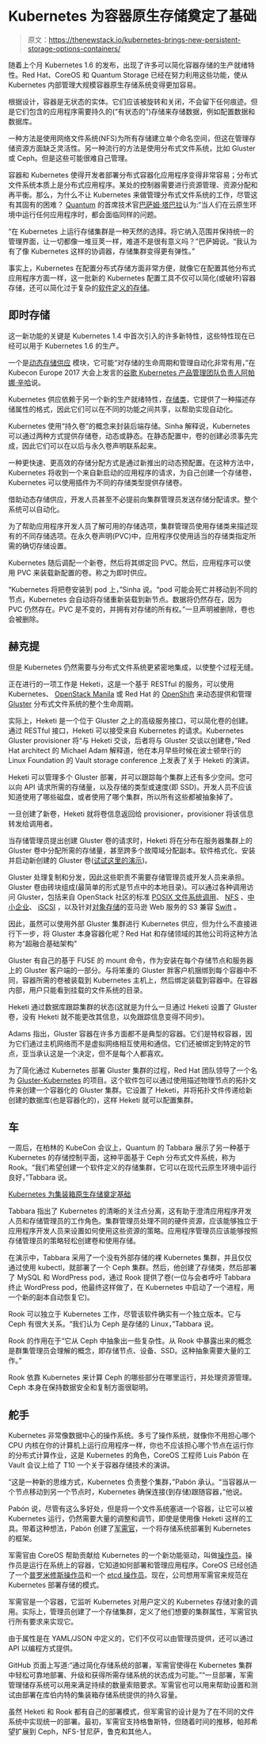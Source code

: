 # Kubernetes 为容器原生存储奠定了基础

> 原文：<https://thenewstack.io/kubernetes-brings-new-persistent-storage-options-containers/>

随着上个月 Kubernetes 1.6 的发布，出现了许多可以简化容器存储的生产就绪特性。Red Hat、CoreOS 和 Quantum Storage 已经在努力利用这些功能，使从 Kubernetes 内部管理大规模容器原生存储系统变得更加容易。

根据设计，容器是无状态的实体。它们应该被旋转和关闭，不会留下任何痕迹。但是它们包含的应用程序需要持久的(“有状态的”)存储来存储数据，例如配置数据和数据库。

一种方法是使用网络文件系统(NFS)为所有存储建立单个命名空间，但这在管理存储资源方面缺乏灵活性。另一种流行的方法是使用分布式文件系统，比如 Gluster 或 Ceph。但是这些可能很难自己管理。

容器和 Kubernetes 使得开发者部署分布式容器化应用程序变得非常容易；分布式文件系统本质上是分布式应用程序。某处的控制器需要进行资源管理、资源分配和再平衡。那么，为什么不让 Kubernetes 来做管理分布式文件系统的工作，尽管这有其固有的困难？ [Quantum](https://www.quantum.com/) 的首席技术官[巴萨姆·塔巴拉](https://twitter.com/bassamtabbara)认为:“当人们在云原生环境中运行任何应用程序时，都会面临同样的问题。

“在 Kubernetes 上运行存储集群是一种天然的选择。将它纳入范围并保持统一的管理界面，让一切都像一堆豆荚一样，难道不是很有意义吗？”巴萨姆说。“我认为有了像 Kubernetes 这样的协调器，存储集群变得更有弹性。”

事实上，Kubernetes 在配置分布式存储方面非常方便，就像它在配置其他分布式应用程序方面一样，这一批新的 Kubernetes 配置工具不仅可以简化(或破坏)容器存储，还可以简化过于复杂的[软件定义的存储](http://www.computerweekly.com/guides/A-guide-to-software-defined-storage)。

## 即时存储

这一新功能的关键是 Kubernetes 1.4 中首次引入的许多新特性，这些特性现在已经可以用于 Kubernetes 1.6 的生产。

一个是[动态存储供应](https://kubernetes.io/docs/user-guide/persistent-volumes/) 模块，它可能“对存储的生命周期和管理自动化非常有用，”在 Kubecon Europe 2017 大会上发言的[谷歌 Kubernetes 产品管理团队负责人](https://youtu.be/OIsCwc7qfTU?t=1358)[阿帕娜·辛哈](https://twitter.com/apbhatnagar)说。

Kubernetes 供应依赖于另一个新的生产就绪特性，[存储类](http://blog.kubernetes.io/2016/10/dynamic-provisioning-and-storage-in-kubernetes.html)，它提供了一种描述存储属性的格式，因此它们可以在不同的功能之间共享，以帮助实现自动化。

Kubernetes 使用“持久卷”的概念来封装后端存储。Sinha 解释说，Kubernetes 可以通过两种方式提供存储卷，动态或静态。在静态配置中，卷的创建必须事先完成，因此它们可以在以后与永久卷声明联系起来。

一种更快速、更高效的存储分配方式是通过新推出的动态预配置。在这种方法中，Kubernetes 将收到一个来自新启动的应用程序的请求，为自己创建一个存储卷，Kubernetes 可以使用插件为不同的存储类型提供存储卷。

借助动态存储供应，开发人员甚至不必提前向集群管理员发送存储分配请求。整个系统可以自动化。

为了帮助应用程序开发人员了解可用的存储选项，集群管理员使用存储类来描述现有的不同存储选项。在永久卷声明(PVC)中，应用程序仅使用适当的存储类指定所需的确切存储设置。

Kubernetes 随后调配一个新卷，然后将其绑定回 PVC。然后，应用程序可以使用 PVC 来装载新配置的卷。称之为即时供应。

“Kubernetes 将把卷安装到 pod 上，”Sinha 说。“pod 可能会死亡并移动到不同的节点，Kubernetes 会自动将存储重新装载到新节点。数据将仍然存在，因为 PVC 仍然存在。PVC 是不变的，并拥有对存储的所有权。”一旦声明被删除，卷也会被删除。

## 赫克提

但是 Kubernetes 仍然需要与分布式文件系统更紧密地集成，以使整个过程无缝。

正在进行的一项工作是 Heketi，这是一个基于 RESTful 的服务，可以使用 Kubernetes、 [OpenStack Manila](https://wiki.openstack.org/wiki/Manila) 或 Red Hat 的 [OpenShift](https://www.openshift.com/) 来动态提供和管理 [Gluster](https://www.gluster.org/) 分布式文件系统的整个生命周期。

实际上，Heketi 是一个位于 Gluster 之上的高级服务接口，可以简化卷的创建。通过 RESTful 接口，Heketi 可以接受来自 Kubernetes 的请求。Kubernetes Gluster provisioner 将“与 Heketi 交谈，后者将与 Gluster 交谈以创建卷，”Red Hat architect 的 Michael Adam 解释道，他在本月早些时候在波士顿举行的 Linux Foundation 的 Vault storage conference 上发表了关于 Heketi 的演讲。

Heketi 可以管理多个 Gluster 部署，并可以跟踪每个集群上还有多少空间。您可以向 API 请求所需的存储量，以及存储的类型或速度(即 SSD)。开发人员不应该知道使用了哪些磁盘，或者使用了哪个集群，所以所有这些都被抽象掉了。

一旦创建了新卷，Heketi 就将卷信息返回给 provisioner，provisioner 将该信息转发给调用者。

当存储管理员提出创建 Gluster 卷的请求时，Heketi 将在分布在服务器集群上的 Gluster 卷中分配所需的存储量，甚至跨多个故障域分配副本。软件格式化、安装并启动新创建的 Gluster 卷([试试这里的演示](https://github.com/heketi/vagrant-heketi))。

Gluster 处理复制和分发，因此这些职责不需要存储管理员或开发人员来承担。Gluster 卷由砖块组成(最简单的形式是节点中的本地目录)。可以通过各种调用访问 Gluster，包括来自 OpenStack 社区的标准 [POSIX 文件系统调用](http://pubs.opengroup.org/onlinepubs/9699919799/)、 [NFS](https://help.ubuntu.com/lts/serverguide/network-file-system.html) 、[中小企业](https://www.samba.org/cifs/docs/what-is-smb.html)、 [iSCSI](https://www.thomas-krenn.com/en/wiki/ISCSI_Basics) ，以及针对[对象存储](https://thenewstack.io/forget-file-system-future-scalable-cloud-storage-will-objects/)的亚马逊 Web 服务的 S3 兼容 [Swift](https://github.com/openstack/swift3) 。

因此，虽然可以使用外部 Gluster 集群进行 Kubernetes 供应，但为什么不直接进行下一步，将 Gluster 本身容器化呢？Red Hat 和存储领域的其他公司将这种方法称为“超融合基础架构”

Gluster 有自己的基于 FUSE 的 mount 命令，作为安装在每个存储节点和服务器上的 Gluster 客户端的一部分。与将笨重的 Gluster 胖客户机捆绑到每个容器中不同，容器所需的卷被装载到 Kubernetes 主机上，然后绑定装载到容器中。在容器内部，用户只能看到挂载的文件系统的目录。

Heketi 通过数据库跟踪集群的状态(这就是为什么一旦通过 Heketi 设置了 Gluster 卷，没有 Heketi 就不能更改其信息，以免跟踪信息变得不同步)。

Adams 指出，Gluster 容器在许多方面都不是典型的容器。它们是特权容器，因为它们通过主机网络而不是虚拟网络相互使用和通信。它们还被绑定到特定的节点，亚当承认这是一个决定，但不是每个人都喜欢。

为了简化通过 Kubernetes 部署 Gluster 集群的过程，Red Hat 团队领导了一个名为 [Gluster-Kubernetes](https://github.com/gluster/gluster-kubernetes) 的项目。这个软件包可以通过使用描述物理节点的拓扑文件来创建一个容器化的 Gluster 集群。它设置了 Heketi，并将拓扑文件传递给新创建的数据库(也是容器化的)，这样 Heketi 就可以配置集群。

## 车

一周后，在柏林的 KubeCon 会议上，Quantum 的 Tabbara 展示了另一种基于 Kubernetes 的存储控制平面，这种平面基于 Ceph 分布式文件系统，称为 Rook。“我们希望创建一个软件定义的存储集群，它可以在现代云原生环境中运行良好，”Tabbara 说。

[Kubernetes 为集装箱原生存储奠定基础](https://thenewstack.simplecast.com/episodes/kubernetes-sets-the-stage-for-container-native-storage)

Tabbara 指出了 Kubernetes 的清晰的关注点分离，这有助于澄清应用程序开发人员和存储管理员的工作角色。集群管理员处理不同的硬件资源，应该能够独立于应用程序开发人员来设置如何使用这些资源的策略。应用程序管理员应该能够按照存储管理员的策略轻松创建卷和使用存储。

在演示中，Tabbara 采用了一个没有外部存储的裸 Kubernetes 集群，并且仅仅通过使用 kubectl，就部署了一个 Ceph 集群。然后，他创建了存储类，然后部署了 MySQL 和 WordPress pod，通过 Rook 提供了卷(一位与会者呼吁 Tabbara 终止 WordPress pod，他最终这样做了，在 Kubernetes 中启动了一个进程，用一个新的副本自动恢复它)。

Rook 可以独立于 Kubernetes 工作，尽管该软件确实有一个独立版本。它与 Ceph 有很大关系。“我们认为 Ceph 是存储的 Linux，”Tabbara 说。

Rook 的作用在于“它从 Ceph 中抽象出一些复杂性。从 Rook 中暴露出来的概念是群集管理员会理解的概念，即存储节点、设备、SSD。这种抽象需要大量的工作。”

Rook 依靠 Kubernetes 来计算 Ceph 的哪些部分在哪里运行，并处理资源管理。Ceph 本身在保持数据安全和复制方面很聪明。

## 舵手

Kubernetes 非常像数据中心的操作系统。多亏了操作系统，就像你不用担心哪个 CPU 内核在你的计算机上运行应用程序一样，你也不应该担心哪个节点在运行你的分布式计算作业，这是 Kubernetes 的角色，CoreOS 工程师 Luis Pabón 在 Vault 会议上给了 T10 一个关于容器存储技术的演讲。

“这是一种新的思维方式，Kubernetes 负责整个集群，”Pabón 承认。“当容器从一个节点移动到另一个节点时，Kubernetes 确保连接(到存储)跟随容器，”他说。

Pabón 说，尽管有这么多好处，但是将一个文件系统塞进一个容器，让它可以被 Kubernetes 运行，仍然需要大量的调整和调节，即使是使用像 Heketi 这样的工具。带着这种想法，Pabón 创建了[军需官](https://github.com/coreos/quartermaster)，一个将存储系统部署到 Kubernetes 的框架。

军需官由 CoreOS 帮助贡献给 Kubernetes 的一个新功能驱动，叫做[操作员](https://coreos.com/blog/introducing-operators.html)。操作员是运行在系统上的容器，它知道如何部署和管理应用程序。CoreOS 已经创造了一个[普罗米修斯操作员](https://coreos.com/blog/the-prometheus-operator.html)和一个 [etcd 操作员](https://coreos.com/blog/introducing-the-etcd-operator.html)。现在，公司想用军需官来规范在 Kubernetes 部署存储的模式。

军需官是一个容器，它监听 Kubernetes 对用户定义的 Kubernetes 存储对象的调用。实际上，管理员创建了一个存储集群，定义了他们想要的集群属性，军需官执行所有要求来实现它。

由于属性是在 YAML/JSON 中定义的，它们不仅可以由管理员提供，还可以通过 API 以编程方式提供。

GitHub 页面上写道:“通过简化存储系统的部署，军需官使得在 Kubernetes 集群中轻松可靠地部署、升级和获得所需存储系统的状态成为可能。”“一旦部署，军需管理储存系统可以用来满足持续的数量索赔要求。军需官也可以用来帮助设置和测试由部署在库伯内特的集装箱存储系统提供的持久容量。

虽然 Heketi 和 Rook 都有自己的部署模式，但军需官的设计是为了在不同的文件系统中实现统一的部署。最初，军需官支持格鲁斯特，但随着时间的推移，帕邦希望扩展到 Ceph，NFS-甘尼萨，鲁克和其他人。

<svg xmlns:xlink="http://www.w3.org/1999/xlink" viewBox="0 0 68 31" version="1.1"><title>Group</title> <desc>Created with Sketch.</desc></svg>
